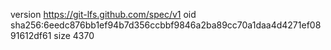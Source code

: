version https://git-lfs.github.com/spec/v1
oid sha256:6eedc876bb1ef94b7d356ccbbf9846a2ba89cc70a1daa4d4271ef0891612df61
size 4370
